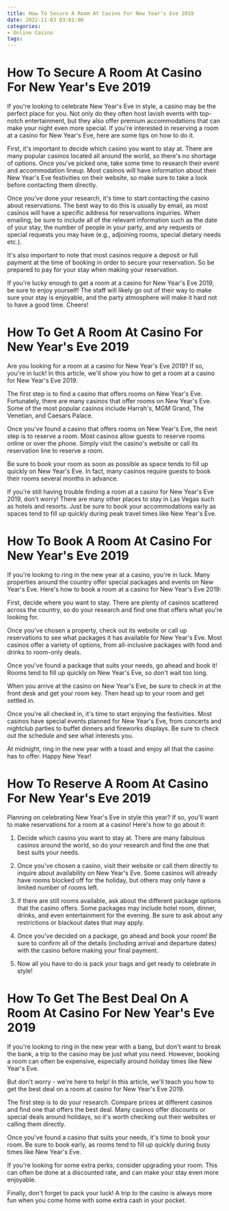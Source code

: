 ```yaml
---
title: How To Secure A Room At Casino For New Year's Eve 2019 
date: 2022-11-03 03:01:00
categories:
- Online Casino
tags:
---
```



#  How To Secure A Room At Casino For New Year's Eve 2019 

If you're looking to celebrate New Year's Eve in style, a casino may be the perfect place for you. Not only do they often host lavish events with top-notch entertainment, but they also offer premium accommodations that can make your night even more special. If you're interested in reserving a room at a casino for New Year's Eve, here are some tips on how to do it.

First, it's important to decide which casino you want to stay at. There are many popular casinos located all around the world, so there's no shortage of options. Once you've picked one, take some time to research their event and accommodation lineup. Most casinos will have information about their New Year's Eve festivities on their website, so make sure to take a look before contacting them directly.

Once you've done your research, it's time to start contacting the casino about reservations. The best way to do this is usually by email, as most casinos will have a specific address for reservations inquiries. When emailing, be sure to include all of the relevant information such as the date of your stay, the number of people in your party, and any requests or special requests you may have (e.g., adjoining rooms, special dietary needs etc.).

It's also important to note that most casinos require a deposit or full payment at the time of booking in order to secure your reservation. So be prepared to pay for your stay when making your reservation.

If you're lucky enough to get a room at a casino for New Year's Eve 2019, be sure to enjoy yourself! The staff will likely go out of their way to make sure your stay is enjoyable, and the party atmosphere will make it hard not to have a good time. Cheers!

#  How To Get A Room At Casino For New Year's Eve 2019 

Are you looking for a room at a casino for New Year's Eve 2019? If so, you're in luck! In this article, we'll show you how to get a room at a casino for New Year's Eve 2019.

The first step is to find a casino that offers rooms on New Year's Eve. Fortunately, there are many casinos that offer rooms on New Year's Eve. Some of the most popular casinos include Harrah's, MGM Grand, The Venetian, and Caesars Palace.

Once you've found a casino that offers rooms on New Year's Eve, the next step is to reserve a room. Most casinos allow guests to reserve rooms online or over the phone. Simply visit the casino's website or call its reservation line to reserve a room.

Be sure to book your room as soon as possible as space tends to fill up quickly on New Year's Eve. In fact, many casinos require guests to book their rooms several months in advance.

If you're still having trouble finding a room at a casino for New Year's Eve 2019, don't worry! There are many other places to stay in Las Vegas such as hotels and resorts. Just be sure to book your accommodations early as spaces tend to fill up quickly during peak travel times like New Year's Eve.

#  How To Book A Room At Casino For New Year's Eve 2019 

If you're looking to ring in the new year at a casino, you're in luck. Many properties around the country offer special packages and events on New Year's Eve. Here's how to book a room at a casino for New Year's Eve 2019:

First, decide where you want to stay. There are plenty of casinos scattered across the country, so do your research and find one that offers what you're looking for.

Once you've chosen a property, check out its website or call up reservations to see what packages it has available for New Year's Eve. Most casinos offer a variety of options, from all-inclusive packages with food and drinks to room-only deals.

Once you've found a package that suits your needs, go ahead and book it! Rooms tend to fill up quickly on New Year's Eve, so don't wait too long.

When you arrive at the casino on New Year's Eve, be sure to check in at the front desk and get your room key. Then head up to your room and get settled in.

Once you're all checked in, it's time to start enjoying the festivities. Most casinos have special events planned for New Year's Eve, from concerts and nightclub parties to buffet dinners and fireworks displays. Be sure to check out the schedule and see what interests you.

At midnight, ring in the new year with a toast and enjoy all that the casino has to offer. Happy New Year!

#  How To Reserve A Room At Casino For New Year's Eve 2019 

Planning on celebrating New Year's Eve in style this year? If so, you'll want to make reservations for a room at a casino! Here's how to go about it:

1. Decide which casino you want to stay at. There are many fabulous casinos around the world, so do your research and find the one that best suits your needs.

2. Once you've chosen a casino, visit their website or call them directly to inquire about availability on New Year's Eve. Some casinos will already have rooms blocked off for the holiday, but others may only have a limited number of rooms left.

3. If there are still rooms available, ask about the different package options that the casino offers. Some packages may include hotel room, dinner, drinks, and even entertainment for the evening. Be sure to ask about any restrictions or blackout dates that may apply.

4. Once you've decided on a package, go ahead and book your room! Be sure to confirm all of the details (including arrival and departure dates) with the casino before making your final payment.

5. Now all you have to do is pack your bags and get ready to celebrate in style!

#  How To Get The Best Deal On A Room At Casino For New Year's Eve 2019

If you're looking to ring in the new year with a bang, but don't want to break the bank, a trip to the casino may be just what you need. However, booking a room can often be expensive, especially around holiday times like New Year's Eve. 

But don't worry - we're here to help! In this article, we'll teach you how to get the best deal on a room at casino for New Year's Eve 2019.

The first step is to do your research. Compare prices at different casinos and find one that offers the best deal. Many casinos offer discounts or special deals around holidays, so it's worth checking out their websites or calling them directly.

Once you've found a casino that suits your needs, it's time to book your room. Be sure to book early, as rooms tend to fill up quickly during busy times like New Year's Eve.

If you're looking for some extra perks, consider upgrading your room. This can often be done at a discounted rate, and can make your stay even more enjoyable.

Finally, don't forget to pack your luck! A trip to the casino is always more fun when you come home with some extra cash in your pocket.